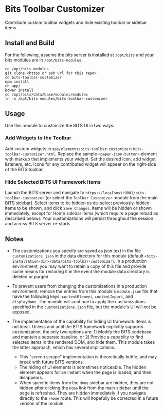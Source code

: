 # Bits Toolbar Customizer

Contribute custom toolbar widgets and hide existing toolbar or sidebar items.

## Install and Build

For the following, assume the bits server is installed at `/opt/bits` and your bits modules are in `/opt/bits-modules`.
```
cd /opt/bits-modules
git clone <https or ssh url for this repo>
cd bits-toolbar-customizer
npm install
cd app/
bower install
cd /opt/bits/data/base/modules/modules
ln -s /opt/bits-modules/bits-toolbar-customizer
```
## Usage

Use this module to customize the BITS UI in two ways:

### Add Widgets to the Toolbar

Add custom widgets in `app/elements/bits-toolbar-customizer/bits-toolbar-customizer.html`. Replace the sample `<paper-icon-button>` element with markup that implements your widget. Set the desired icon, add widget listeners, etc. Icons for any contributed widget will appear on the right-side of the BITS toolbar.

### Hide Selected BITS UI Framework Items
 
Launch the BITS server and navigate to `https://localhost:9001/bits-toolbar-customizer` (or select the `Toolbar Customizer` module from the main BITS sidebar). Select items to be hidden os de-select previously-hidden items to be shown, and click `Save Changes`. Items will be hidden or shown immediately, except for Home sidebar items (which require a page reload as described below). Your customizations will persist throughout the session and across BITS server re-starts.

## Notes

* The customizations you specify are saved as json text in the file `customizations.json` in the data directory for this module (default `<bits-installation-dir>/data/bits-toolbar-customizer`). In a production environment, you may want to retain a copy of this file and provide some means for restoring it in the event the module data directory is deleted or purged.
* To prevent users from changing the customizations in a production environment, remove the entries from this module's `module.json` file that have the following keys: `contentElement`, `contentImport`, and `displayName`. The module will continue to apply the customizations specified in the `customizations.json` file, but the module's UI will not be exposed.
* The implementation of the capability for hiding UI framework items is not ideal. Unless and until the BITS framework explicitly supports customization, the only two options are: 1) Modify the BITS codebase and mantain a separate baseline, or 2) Provide a capabilty to find selected items in the rendered DOM, and hide them. This module takes the latter approach, which has several implications.

  * This "screen scrape" implementation is theoretically brittle, and may break with future BITS versions.
  * The hiding of UI elements is sometimes noticeable. The hidden element appears for an instant when the page is loaded, and then disappears.
  * When specific items from the `Home` sidebar are hidden, they are not hidden after clicking the `Home` link from the main sidebar until the page is refreshed. They are hidden immediately if you navigate directly to the `/home` route. This will hopefully be corrected in a future verison of the module.


